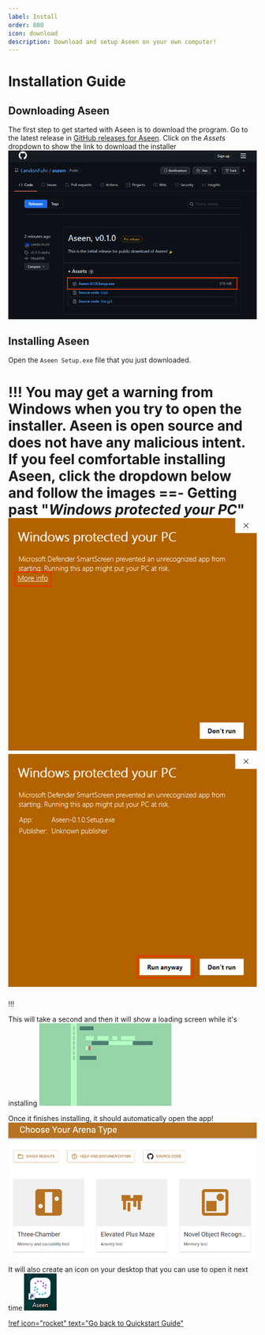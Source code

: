 ```yaml
---
label: Install
order: 800
icon: download
description: Download and setup Aseen on your own computer!
---
```


# Installation Guide

## Downloading Aseen

The first step to get started with Aseen is to download the program. Go to the latest release in [GitHub releases for Aseen](https://github.com/LandonFuhr/aseen/releases). Click on the _Assets_ dropdown to show the link to download the installer
![Highlight showing the download link in GitHub releases](static/github-releases-dark.png)

## Installing Aseen

Open the `Aseen Setup.exe` file that you just downloaded.

!!!
You may get a warning from Windows when you try to open the installer. Aseen is open source and does not have any malicious intent. If you feel comfortable installing Aseen, click the dropdown below and follow the images
==- Getting past "_Windows protected your PC_"
![First page of Windows warning with More Info button](static/windows-warning-1.png)
![Second page of Windows warning with Run Anyway button](static/windows-warning-2.png)
===
!!!

This will take a second and then it will show a loading screen while it's installing
![Loading screen while Aseen is being installed](static/squirrel-loading-screen.png)

Once it finishes installing, it should automatically open the app!
![Home screen of Aseen that should automatically open after the installation completes](static/aseen-home.png)

It will also create an icon on your desktop that you can use to open it next time
![Desktop icon that is automatically created during installation](static/aseen-desktop-shortcut.png)

[!ref icon="rocket" text="Go back to Quickstart Guide"](quickstart.md#getting-started)
